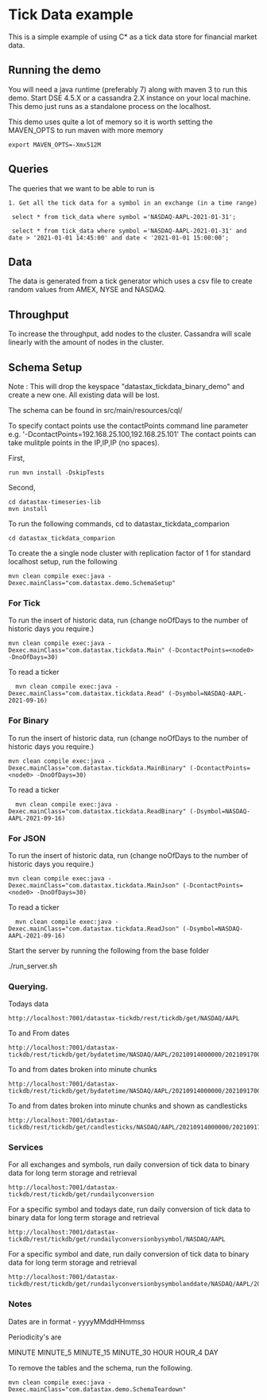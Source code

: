 Tick Data example
========================================================

This is a simple example of using C* as a tick data store for financial market data.

## Running the demo

You will need a java runtime (preferably 7) along with maven 3 to run this demo. Start DSE 4.5.X or a cassandra 2.X instance on your local machine. This demo just runs as a standalone process on the localhost.

This demo uses quite a lot of memory so it is worth setting the MAVEN_OPTS to run maven with more memory

    export MAVEN_OPTS=-Xmx512M

## Queries

The queries that we want to be able to run is

	1. Get all the tick data for a symbol in an exchange (in a time range)

     select * from tick_data where symbol ='NASDAQ-AAPL-2021-01-31';

     select * from tick_data where symbol ='NASDAQ-AAPL-2021-01-31' and date > '2021-01-01 14:45:00' and date < '2021-01-01 15:00:00';

## Data

The data is generated from a tick generator which uses a csv file to create random values from AMEX, NYSE and NASDAQ.

## Throughput

To increase the throughput, add nodes to the cluster. Cassandra will scale linearly with the amount of nodes in the cluster.

## Schema Setup
Note : This will drop the keyspace "datastax_tickdata_binary_demo" and create a new one. All existing data will be lost.

The schema can be found in src/main/resources/cql/

To specify contact points use the contactPoints command line parameter e.g. '-DcontactPoints=192.168.25.100,192.168.25.101'
The contact points can take mulitple points in the IP,IP,IP (no spaces).

First, 

	run mvn install -DskipTests 

Second, 

	cd datastax-timeseries-lib
	mvn install

To run the following commands, cd to datastax_tickdata_comparion

	cd datastax_tickdata_comparion

To create the a single node cluster with replication factor of 1 for standard localhost setup, run the following

    mvn clean compile exec:java -Dexec.mainClass="com.datastax.demo.SchemaSetup"


### For Tick

To run the insert of historic data, run (change noOfDays to the number of historic days you require.)

    mvn clean compile exec:java -Dexec.mainClass="com.datastax.tickdata.Main" (-DcontactPoints=<node0> -DnoOfDays=30)


To read a ticker

	  mvn clean compile exec:java -Dexec.mainClass="com.datastax.tickdata.Read" (-Dsymbol=NASDAQ-AAPL-2021-09-16)


### For Binary

To run the insert of historic data, run (change noOfDays to the number of historic days you require.)

    mvn clean compile exec:java -Dexec.mainClass="com.datastax.tickdata.MainBinary" (-DcontactPoints=<node0> -DnoOfDays=30)


To read a ticker

	  mvn clean compile exec:java -Dexec.mainClass="com.datastax.tickdata.ReadBinary" (-Dsymbol=NASDAQ-AAPL-2021-09-16)

### For JSON

To run the insert of historic data, run (change noOfDays to the number of historic days you require.)

    mvn clean compile exec:java -Dexec.mainClass="com.datastax.tickdata.MainJson" (-DcontactPoints=<node0> -DnoOfDays=30)


To read a ticker

	  mvn clean compile exec:java -Dexec.mainClass="com.datastax.tickdata.ReadJson" (-Dsymbol=NASDAQ-AAPL-2021-09-16)



Start the server by running the following from the base folder 

  ./run_server.sh

### Querying.

Todays data

    http://localhost:7001/datastax-tickdb/rest/tickdb/get/NASDAQ/AAPL

To and From dates

    http://localhost:7001/datastax-tickdb/rest/tickdb/get/bydatetime/NASDAQ/AAPL/20210914000000/20210917000000

To and from dates broken into minute chunks

    http://localhost:7001/datastax-tickdb/rest/tickdb/get/bydatetime/NASDAQ/AAPL/20210914000000/20210917000000/MINUTE

To and from dates broken into minute chunks and shown as candlesticks

    http://localhost:7001/datastax-tickdb/rest/tickdb/get/candlesticks/NASDAQ/AAPL/20210914000000/20210917000000/MINUTE_5

### Services

For all exchanges and symbols, run daily conversion of tick data to binary data for long term storage and retrieval

    http://localhost:7001/datastax-tickdb/rest/tickdb/get/rundailyconversion

For a specific symbol and todays date, run daily conversion of tick data to binary data for long term storage and retrieval

    http://localhost:7001/datastax-tickdb/rest/tickdb/get/rundailyconversionbysymbol/NASDAQ/AAPL

For a specific symbol and date, run daily conversion of tick data to binary data for long term storage and retrieval

    http://localhost:7001/datastax-tickdb/rest/tickdb/get/rundailyconversionbysymbolanddate/NASDAQ/AAPL/20210917000000


### Notes
Dates are in format - yyyyMMddHHmmss

Periodicity's are

MINUTE
MINUTE_5
MINUTE_15
MINUTE_30
HOUR
HOUR_4
DAY

To remove the tables and the schema, run the following.

    mvn clean compile exec:java -Dexec.mainClass="com.datastax.demo.SchemaTeardown"
